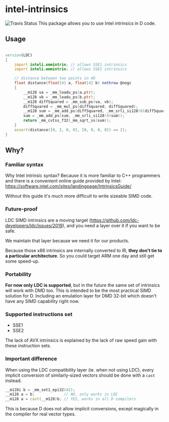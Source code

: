 # intel-intrinsics

![Travis Status](https://travis-ci.org/AuburnSounds/intel-intrinsics.svg?branch=master)
This package allows you to use Intel intrinsics in D code.

## Usage

```d

version(LDC)
{
    import inteli.xmmintrin; // allows SSE1 intrinsics
    import inteli.emmintrin; // allows SSE2 intrinsics

    // distance between two points in 4D
    float distance(float[4] a, float[4] b) nothrow @nogc
    {
        __m128 va = _mm_loadu_ps(a.ptr);
        __m128 vb = _mm_loadu_ps(b.ptr);
        __m128 diffSquared = _mm_sub_ps(va, vb);
        diffSquared = _mm_mul_ps(diffSquared, diffSquared);
        __m128 sum = _mm_add_ps(diffSquared, _mm_srli_si128!8(diffSquared));
        sum = _mm_add_ps(sum, _mm_srli_si128!4(sum));
        return _mm_cvtss_f32(_mm_sqrt_ss(sum));
    }
    assert(distance([0, 2, 0, 0], [0, 0, 0, 0]) == 2);
}

```

## Why?

### Familiar syntax

Why Intel intrinsic syntax? Because it is more familiar to C++ programmers 
and there is a convenient online guide provided by Intel: 
https://software.intel.com/sites/landingpage/IntrinsicsGuide/

Without this guide it's much more difficult to write sizeable SIMD code.

### Future-proof

LDC SIMD intrinsics are a moving target (https://github.com/ldc-developers/ldc/issues/2019), 
and you need a layer over it if you want to be safe.

We maintain that layer because we need it for our products.

Because those x86 intrinsics are internally converted to IR, **they don't tie to a particular architecture**.
So you could target ARM one day and still get some speed-up.


### Portability

**For now only LDC is supported**, but in the future the same set of intrinsics will work with DMD too. 
This is intended to be the most practical SIMD solution for D. 
Including an emulation layer for DMD 32-bit which doesn't have any SIMD capability right now.


### Supported instructions set

- SSE1
- SSE2

The lack of AVX intrinsics is explained by the lack of raw speed gain with these instruction sets.

### Important difference

When using the LDC compatibility layer (ie. when not using LDC), every implicit conversion of similarly-sized vectors
should be done with a `cast` instead.

```d
__m128i b = _mm_set1_epi32(42);
__m128 a = b;             // NO, only works in LDC
__m128 a = cast(__m128)b; // YES, works in all D compilers

```

This is because D does not allow implicit conversions, except magically in the compiler for real vector types.